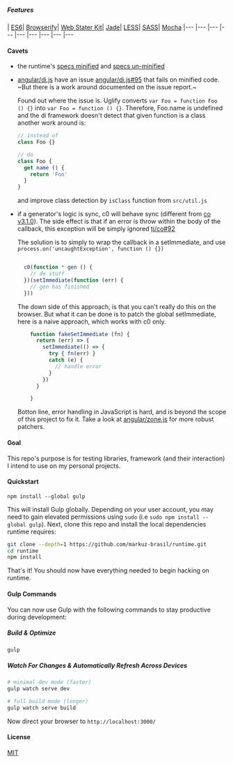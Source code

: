 ##### Features
| [ES6](https://github.com/sebmck/6to5)| [Browserify](http://browserify.org/)| [Web Stater Kit](https://github.com/google/web-starter-kit)| [Jade](http://jade-lang.com/)| [LESS](http://lesscss.org/)| [SASS](https://github.com/sass/node-sass)| [Mocha](http://mochajs.org/)
|--- |--- |--- |--- |--- |--- |--- |--- |---

#### Cavets

- the runtime's [specs minified](http://markuz-brasil.github.io/runtime/build/) and [specs un-minified](http://markuz-brasil.github.io/runtime/dev/)

- [angular/di.js](https://github.com/angular/di.js) have an issue [angular/di.js#95](https://github.com/angular/di.js/issues/95) that fails on minified code. ~But there is a work around documented on the issue report.~

  Found out where the issue is. Uglify converts `var Foo = function Foo () {}` into `var Foo = function () {}`. Therefore, Foo.name is undefined and the di framework doesn't detect that given function is a class
  another work around is:

  ```javascript
  // instead of
  class Foo {}

  // do
  class Foo {
    get name () {
      return 'Foo'
    }
  }

  ```
  and improve class detection by `isClass` function from `src/util.js`

- if a generator's logic is sync, c0 will behave sync (different from [co v3.1.0](https://github.com/tj/co/tree/3.1.0)). The side effect is that if an error is throw within the body of the callback, this exception will be simply ignored [tj/co#92 ](https://github.com/tj/co/issues/92)

  The solution is to simply to wrap the callback in a setImmediate, and use `process.on('uncaughtException', function () {})`
  
  ```javascript

    c0(function * gen () {
      // do stuff
    })(setImmediate(function (err) {
      // gen has finished
    }))
  ```

  The down side of this approach, is that you can't really do this on the browser. But what it can be done is to patch the global setImmediate, 
  here is a naive approach, which works with c0 only. 
  

  ```javascript
      function fakeSetImmediate (fn) {
        return (err) => {
          setImmediate(() => {
            try { fn(err) }
            catch (e) {
              // handle error
            }
          })
        }

      }

  ```

  Botton line, error handling in JavaScript is hard, and is beyond the scope of this project to fix it. Take a look at [angular/zone.js](https://github.com/angular/zone.js) for more robust patchers.

#### Goal
This repo's purpose is for testing libraries, framework (and their interaction) I intend to use on my personal projects. 

#### Quickstart

```
npm install --global gulp
```

This will install Gulp globally. Depending on your user account, you may need to gain elevated permissions using `sudo` (i.e `sudo npm install --global gulp`). Next, clone this repo and install the local dependencies runtime requires:

```sh
git clone --depth=1 https://github.com/markuz-brasil/runtime.git
cd runtime
npm install
```

That's it! You should now have everything needed to begin hacking on runtime.

#### Gulp Commands

You can now use Gulp with the following commands to stay productive during development:

##### Build & Optimize

```sh
gulp
```

##### Watch For Changes & Automatically Refresh Across Devices

```sh
# minimal dev mode (faster)
gulp watch serve dev

# full build mode (longer)
gulp watch serve build
```

Now direct your browser to `http://localhost:3000/`

#### License
[MIT](https://github.com/markuz-brasil/runtime/blob/master/LICENSE)

